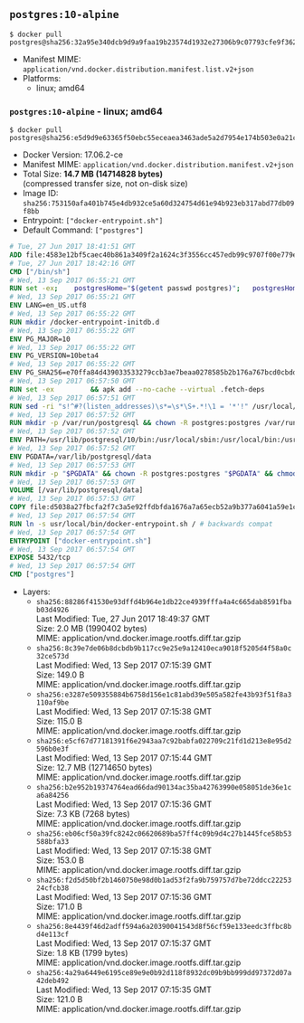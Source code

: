 ## `postgres:10-alpine`

```console
$ docker pull postgres@sha256:32a95e340dcb9d9a9faa19b23574d1932e27306b9c07793cfe9f362c4c9fdd48
```

-	Manifest MIME: `application/vnd.docker.distribution.manifest.list.v2+json`
-	Platforms:
	-	linux; amd64

### `postgres:10-alpine` - linux; amd64

```console
$ docker pull postgres@sha256:e5d9d9e63365f50ebc55eceaea3463ade5a2d7954e174b503e0a21ce455b2f57
```

-	Docker Version: 17.06.2-ce
-	Manifest MIME: `application/vnd.docker.distribution.manifest.v2+json`
-	Total Size: **14.7 MB (14714828 bytes)**  
	(compressed transfer size, not on-disk size)
-	Image ID: `sha256:753150afa401b745e4db932ce5a60d324754d61e94b923eb317abd77db09f8bb`
-	Entrypoint: `["docker-entrypoint.sh"]`
-	Default Command: `["postgres"]`

```dockerfile
# Tue, 27 Jun 2017 18:41:51 GMT
ADD file:4583e12bf5caec40b861a3409f2a1624c3f3556cc457edb99c9707f00e779e45 in / 
# Tue, 27 Jun 2017 18:42:16 GMT
CMD ["/bin/sh"]
# Wed, 13 Sep 2017 06:55:21 GMT
RUN set -ex; 	postgresHome="$(getent passwd postgres)"; 	postgresHome="$(echo "$postgresHome" | cut -d: -f6)"; 	[ "$postgresHome" = '/var/lib/postgresql' ]; 	mkdir -p "$postgresHome"; 	chown -R postgres:postgres "$postgresHome"
# Wed, 13 Sep 2017 06:55:21 GMT
ENV LANG=en_US.utf8
# Wed, 13 Sep 2017 06:55:22 GMT
RUN mkdir /docker-entrypoint-initdb.d
# Wed, 13 Sep 2017 06:55:22 GMT
ENV PG_MAJOR=10
# Wed, 13 Sep 2017 06:55:22 GMT
ENV PG_VERSION=10beta4
# Wed, 13 Sep 2017 06:55:22 GMT
ENV PG_SHA256=e70ffa84d439033533279ccb3ae7beaa0278585b2b176a767bcd0cbddb1252d2
# Wed, 13 Sep 2017 06:57:50 GMT
RUN set -ex 		&& apk add --no-cache --virtual .fetch-deps 		ca-certificates 		openssl 		tar 		&& wget -O postgresql.tar.bz2 "https://ftp.postgresql.org/pub/source/v$PG_VERSION/postgresql-$PG_VERSION.tar.bz2" 	&& echo "$PG_SHA256 *postgresql.tar.bz2" | sha256sum -c - 	&& mkdir -p /usr/src/postgresql 	&& tar 		--extract 		--file postgresql.tar.bz2 		--directory /usr/src/postgresql 		--strip-components 1 	&& rm postgresql.tar.bz2 		&& apk add --no-cache --virtual .build-deps 		bison 		coreutils 		dpkg-dev dpkg 		flex 		gcc 		libc-dev 		libedit-dev 		libxml2-dev 		libxslt-dev 		make 		openssl-dev 		perl-utils 		perl-ipc-run 		util-linux-dev 		zlib-dev 		&& cd /usr/src/postgresql 	&& awk '$1 == "#define" && $2 == "DEFAULT_PGSOCKET_DIR" && $3 == "\"/tmp\"" { $3 = "\"/var/run/postgresql\""; print; next } { print }' src/include/pg_config_manual.h > src/include/pg_config_manual.h.new 	&& grep '/var/run/postgresql' src/include/pg_config_manual.h.new 	&& mv src/include/pg_config_manual.h.new src/include/pg_config_manual.h 	&& gnuArch="$(dpkg-architecture --query DEB_BUILD_GNU_TYPE)" 	&& wget -O config/config.guess 'https://git.savannah.gnu.org/cgit/config.git/plain/config.guess?id=7d3d27baf8107b630586c962c057e22149653deb' 	&& wget -O config/config.sub 'https://git.savannah.gnu.org/cgit/config.git/plain/config.sub?id=7d3d27baf8107b630586c962c057e22149653deb' 	&& ./configure 		--build="$gnuArch" 		--enable-integer-datetimes 		--enable-thread-safety 		--enable-tap-tests 		--disable-rpath 		--with-uuid=e2fs 		--with-gnu-ld 		--with-pgport=5432 		--with-system-tzdata=/usr/share/zoneinfo 		--prefix=/usr/local 		--with-includes=/usr/local/include 		--with-libraries=/usr/local/lib 				--with-openssl 		--with-libxml 		--with-libxslt 	&& make -j "$(nproc)" world 	&& make install-world 	&& make -C contrib install 		&& runDeps="$( 		scanelf --needed --nobanner --recursive /usr/local 			| awk '{ gsub(/,/, "\nso:", $2); print "so:" $2 }' 			| sort -u 			| xargs -r apk info --installed 			| sort -u 	)" 	&& apk add --no-cache --virtual .postgresql-rundeps 		$runDeps 		bash 		su-exec 		tzdata 	&& apk del .fetch-deps .build-deps 	&& cd / 	&& rm -rf 		/usr/src/postgresql 		/usr/local/share/doc 		/usr/local/share/man 	&& find /usr/local -name '*.a' -delete
# Wed, 13 Sep 2017 06:57:51 GMT
RUN sed -ri "s!^#?(listen_addresses)\s*=\s*\S+.*!\1 = '*'!" /usr/local/share/postgresql/postgresql.conf.sample
# Wed, 13 Sep 2017 06:57:52 GMT
RUN mkdir -p /var/run/postgresql && chown -R postgres:postgres /var/run/postgresql && chmod 2777 /var/run/postgresql
# Wed, 13 Sep 2017 06:57:52 GMT
ENV PATH=/usr/lib/postgresql/10/bin:/usr/local/sbin:/usr/local/bin:/usr/sbin:/usr/bin:/sbin:/bin
# Wed, 13 Sep 2017 06:57:52 GMT
ENV PGDATA=/var/lib/postgresql/data
# Wed, 13 Sep 2017 06:57:53 GMT
RUN mkdir -p "$PGDATA" && chown -R postgres:postgres "$PGDATA" && chmod 777 "$PGDATA" # this 777 will be replaced by 700 at runtime (allows semi-arbitrary "--user" values)
# Wed, 13 Sep 2017 06:57:53 GMT
VOLUME [/var/lib/postgresql/data]
# Wed, 13 Sep 2017 06:57:53 GMT
COPY file:d5038a27fbcfa2f7c3a5e92ffdbfda1676a7a65ecb52a9b377a6041a59e1c1d7 in /usr/local/bin/ 
# Wed, 13 Sep 2017 06:57:54 GMT
RUN ln -s usr/local/bin/docker-entrypoint.sh / # backwards compat
# Wed, 13 Sep 2017 06:57:54 GMT
ENTRYPOINT ["docker-entrypoint.sh"]
# Wed, 13 Sep 2017 06:57:54 GMT
EXPOSE 5432/tcp
# Wed, 13 Sep 2017 06:57:54 GMT
CMD ["postgres"]
```

-	Layers:
	-	`sha256:88286f41530e93dffd4b964e1db22ce4939fffa4a4c665dab8591fbab03d4926`  
		Last Modified: Tue, 27 Jun 2017 18:49:37 GMT  
		Size: 2.0 MB (1990402 bytes)  
		MIME: application/vnd.docker.image.rootfs.diff.tar.gzip
	-	`sha256:8c39e7de06b8dcbdb9b117cc9e25e9a12410eca9018f5205d4f58a0c32ce573d`  
		Last Modified: Wed, 13 Sep 2017 07:15:39 GMT  
		Size: 149.0 B  
		MIME: application/vnd.docker.image.rootfs.diff.tar.gzip
	-	`sha256:e3287e509355884b6758d156e1c81abd39e505a582fe43b93f51f8a3110af9be`  
		Last Modified: Wed, 13 Sep 2017 07:15:38 GMT  
		Size: 115.0 B  
		MIME: application/vnd.docker.image.rootfs.diff.tar.gzip
	-	`sha256:e5cf67d77181391f6e2943aa7c92babfa022709c21fd1d213e8e95d2596b0e3f`  
		Last Modified: Wed, 13 Sep 2017 07:15:44 GMT  
		Size: 12.7 MB (12714650 bytes)  
		MIME: application/vnd.docker.image.rootfs.diff.tar.gzip
	-	`sha256:b2e952b19374764ead66dad90134ac35ba42763990e058051de36e1ca6a84256`  
		Last Modified: Wed, 13 Sep 2017 07:15:36 GMT  
		Size: 7.3 KB (7268 bytes)  
		MIME: application/vnd.docker.image.rootfs.diff.tar.gzip
	-	`sha256:eb06cf50a39fc8242c06620689ba57ff4c09b9d4c27b1445fce58b53588bfa33`  
		Last Modified: Wed, 13 Sep 2017 07:15:38 GMT  
		Size: 153.0 B  
		MIME: application/vnd.docker.image.rootfs.diff.tar.gzip
	-	`sha256:f2d5d50bf2b1460750e98d0b1ad53f2fa9b759757d7be72ddcc2225324cfcb38`  
		Last Modified: Wed, 13 Sep 2017 07:15:36 GMT  
		Size: 171.0 B  
		MIME: application/vnd.docker.image.rootfs.diff.tar.gzip
	-	`sha256:8e4439f46d2adff594a6a20390041543d8f56cf59e133eedc3ffbc8bd4e113cf`  
		Last Modified: Wed, 13 Sep 2017 07:15:37 GMT  
		Size: 1.8 KB (1799 bytes)  
		MIME: application/vnd.docker.image.rootfs.diff.tar.gzip
	-	`sha256:4a29a6449e6195ce89e9e0b92d118f8932dc09b9bb999dd97372d07a42deb492`  
		Last Modified: Wed, 13 Sep 2017 07:15:35 GMT  
		Size: 121.0 B  
		MIME: application/vnd.docker.image.rootfs.diff.tar.gzip

